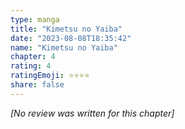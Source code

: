 ```yaml
---
type: manga
title: "Kimetsu no Yaiba"
date: "2023-08-08T18:35:42"
name: "Kimetsu no Yaiba"
chapter: 4
rating: 4
ratingEmoji: ⭐️⭐️⭐️⭐️
share: false
---
```


*[No review was written for this chapter]*
